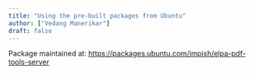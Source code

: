```yaml
---
title: "Using the pre-built packages from Ubuntu"
author: ["Vedang Manerikar"]
draft: false
---
```


Package maintained at: <https://packages.ubuntu.com/impish/elpa-pdf-tools-server>
